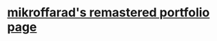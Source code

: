 # [mikroffarad's remastered portfolio page](https://mikroffarad.github.com/portfolio-remastered)





